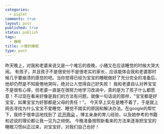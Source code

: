 ```yaml
--- 
categories: 
  - piglet
comments: true
layout: post
published: true
status: publish
tags: 
  - 睡眠
title: 小猪的睡眠
type: post
---
```

昨天晚上，对我和老婆来说又是一个难忘的夜晚，小猪又在应该睡觉的时候大哭大闹。  有孩子，并且孩子不是很安份不是很老实的家长，应该能体会我和老婆那时候几乎要崩溃的感觉的吧。当你觉得已经为宝宝的睡眠做好了充分完全的准备后，他却仍然是不知疲倦地哭叫，绝对让人觉得自己好失败！   <!--more-->  我和老婆自认对养宝宝不是很有心得，但老婆一直是在很努力地学习改进中，真的是为了孩子什么都愿意！不过现在看来好像是我们的方法有问题，就像一句话说的那样，"宝宝都是好宝宝，如果宝宝为好那都是父母的责任！"。  今天早上实在是睡不着了，于是就上网去寻找为什么宝宝不爱睡觉、睡觉不踏实的原因和解决办法。在google的帮忙下，我终于很幸运地找到了 <a href="http://blog.sina.com.cn/tuscany" target="_blank"><span>花开两朵</span></a> 。博主亲身的育儿经验，以及她参考的书籍和述说的理论都让我一见为之倾倒。  今晚准备按照新看来的方法来逐渐把宝宝的睡眠习惯纠正过来，对宝宝好，对我们自己也好！

